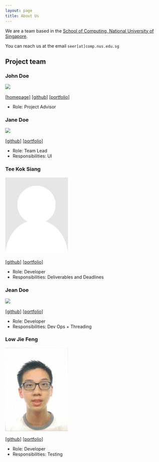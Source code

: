 ```yaml
---
layout: page
title: About Us
---
```


We are a team based in the [School of Computing, National University of Singapore](http://www.comp.nus.edu.sg).

You can reach us at the email `seer[at]comp.nus.edu.sg`

## Project team

### John Doe

<img src="images/johndoe.png" width="200px">

[[homepage](http://www.comp.nus.edu.sg/~damithch)]
[[github](https://github.com/johndoe)]
[[portfolio](team/johndoe.md)]

* Role: Project Advisor

### Jane Doe

<img src="images/johndoe.png" width="200px">

[[github](http://github.com/johndoe)]
[[portfolio](team/johndoe.md)]

* Role: Team Lead
* Responsibilities: UI

### Tee Kok Siang

<img src="images/teekoksiang.png" width="200px">

[[github](http://github.com/teekoksiang)] [[portfolio](team/teekoksiang.md)]

* Role: Developer
* Responsibilities: Deliverables and Deadlines

### Jean Doe

<img src="images/johndoe.png" width="200px">

[[github](http://github.com/johndoe)]
[[portfolio](team/johndoe.md)]

* Role: Developer
* Responsibilities: Dev Ops + Threading

### Low Jie Feng

<img src="images/lowjiefeng.png.jpg" width="200px">

[[github](http://github.com/lowjiefeng1998)]
[[portfolio](team/lowjiefeng.md)]

* Role: Developer
* Responsibilities: Testing
